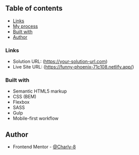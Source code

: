 

## Table of contents

  - [Links](#links)
  - [My process](#my-process)
  - [Built with](#built-with)
  - [Author](#author)


### Links

- Solution URL: (https://your-solution-url.com)
- Live Site URL: (https://funny-phoenix-71c108.netlify.app/)

### Built with

- Semantic HTML5 markup
- CSS (BEM)
- Flexbox
- SASS
- Gulp
- Mobile-first workflow

## Author

- Frontend Mentor - [@Charly-8](https://www.frontendmentor.io/profile/Charly-8)

